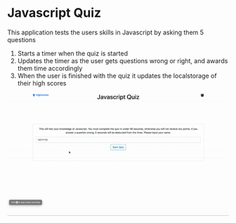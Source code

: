 # Javascript Quiz
This application tests the users skills in Javascript by asking them 5 questions

1. Starts a timer when the quiz is started
2. Updates the timer as the user gets questions wrong or right, and awards them time accordingly
3. When the user is finished with the quiz it updates the localstorage of their high scores

![Application Example](assets/example.gif)
